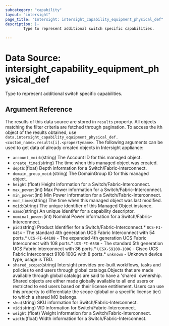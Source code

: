 ```yaml
---
subcategory: "capability"
layout: "intersight"
page_title: "Intersight: intersight_capability_equipment_physical_def"
description: |-
        Type to represent additional switch specific capabilities.

---
```


# Data Source: intersight_capability_equipment_physical_def
Type to represent additional switch specific capabilities.
## Argument Reference
The results of this data source are stored in `results` property.
All objects matching the filter criteria are fetched through pagination.
To access the ith object of the results obtained, use `data.intersight_capability_equipment_physical_def.<custom_name>.results[i].<propertyname>`.
The following arguments can be used to get data of already created objects in Intersight appliance:
* `account_moid`:(string) The Account ID for this managed object. 
* `create_time`:(string) The time when this managed object was created. 
* `depth`:(float) Depth information for a Switch/Fabric-Interconnect. 
* `domain_group_moid`:(string) The DomainGroup ID for this managed object. 
* `height`:(float) Height information for a Switch/Fabric-Interconnect. 
* `max_power`:(int) Max Power information for a Switch/Fabric-Interconnect. 
* `min_power`:(int) Min Power information for a Switch/Fabric-Interconnect. 
* `mod_time`:(string) The time when this managed object was last modified. 
* `moid`:(string) The unique identifier of this Managed Object instance. 
* `name`:(string) An unique identifer for a capability descriptor. 
* `nominal_power`:(int) Nominal Power information for a Switch/Fabric-Interconnect. 
* `pid`:(string) Product Identifier for a Switch/Fabric-Interconnect.* `UCS-FI-6454` - The standard 4th generation UCS Fabric Interconnect with 54 ports.* `UCS-FI-64108` - The expanded 4th generation UCS Fabric Interconnect with 108 ports.* `UCS-FI-6536` - The standard 5th generation UCS Fabric Interconnect with 36 ports.* `UCSX-S9108-100G` - Cisco UCS Fabric Interconnect 9108 100G with 8 ports.* `unknown` - Unknown device type, usage is TBD. 
* `shared_scope`:(string) Intersight provides pre-built workflows, tasks and policies to end users through global catalogs.Objects that are made available through global catalogs are said to have a 'shared' ownership. Shared objects are either made globally available to all end users or restricted to end users based on their license entitlement. Users can use this property to differentiate the scope (global or a specific license tier) to which a shared MO belongs. 
* `sku`:(string) SKU information for Switch/Fabric-Interconnect. 
* `vid`:(string) VID information for Switch/Fabric-Interconnect. 
* `weight`:(float) Weight information for a Switch/Fabric-Interconnect. 
* `width`:(float) Width information for a Switch/Fabric-Interconnect. 
 

